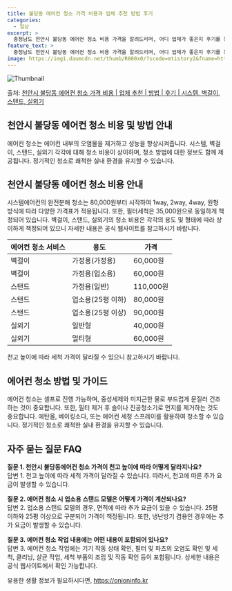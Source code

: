 ```yaml
---
title: 불당동 에어컨 청소 가격 비용과 업체 추천 방법 후기
categories:
  - 일상
excerpt: >
  충청남도 천안시 불당동 에어컨 청소 비용 가격을 알려드리며, 어디 업체가 좋은지 후기를 통해 알아보겠습니다. 현재 글에서는 시스템, 벽걸이, 스탠드, 실외기 각각에 대해 청소 비용이 나와 있으니 참고하시면 되겠습니다. 에어컨 분해 청소 방법 보기 👈 클릭셀프 에어컨 청소 방법 보기👈 클릭천안시 불당동 에어컨 청소 비용시스템에어컨 방식클리닝방식금액1way 방식에어컨 완전분해80,000원1way 방식에어컨 필터세척35,000원2way 방식에어컨 완전분해90,000원2way 방식에어컨 필터세척35,000원4way 방식에어컨 완전분해120,000원4way 방식에어컨 필터세척35,000원원형방식에어컨 완전분해140,000원원형방식에어컨 필터세척35,000원에어컨 청소 견적 샘플 보기 👈 클릭에어컨 냄새의 원인에어..
feature_text: >
  충청남도 천안시 불당동 에어컨 청소 비용 가격을 알려드리며, 어디 업체가 좋은지 후기를 통해 알아보겠습니다. 현재 글에서는 시스템, 벽걸이, 스탠드, 실외기 각각에 대해 청소 비용이 나와 있으니 참고하시면 되겠습니다. 에어컨 분해 청소 방법 보기 👈 클릭셀프 에어컨 청소 방법 보기👈 클릭천안시 불당동 에어컨 청소 비용시스템에어컨 방식클리닝방식금액1way 방식에어컨 완전분해80,000원1way 방식에어컨 필터세척35,000원2way 방식에어컨 완전분해90,000원2way 방식에어컨 필터세척35,000원4way 방식에어컨 완전분해120,000원4way 방식에어컨 필터세척35,000원원형방식에어컨 완전분해140,000원원형방식에어컨 필터세척35,000원에어컨 청소 견적 샘플 보기 👈 클릭에어컨 냄새의 원인에어..
image: https://img1.daumcdn.net/thumb/R800x0/?scode=mtistory2&fname=https%3A%2F%2Fblog.kakaocdn.net%2Fdn%2FCUl03%2FbtsHwbGxuhL%2FlSqAKqnJKUCfuUgQSKvrq0%2Fimg.webp
---
```


![Thumbnail](https://img1.daumcdn.net/thumb/R800x0/?scode=mtistory2&fname=https%3A%2F%2Fblog.kakaocdn.net%2Fdn%2FCUl03%2FbtsHwbGxuhL%2FlSqAKqnJKUCfuUgQSKvrq0%2Fimg.webp)

<p>출처: <a href="https://onioninfo.kr/entry/%EC%B2%9C%EC%95%88%EC%8B%9C-%EB%B6%88%EB%8B%B9%EB%8F%99-%EC%97%90%EC%96%B4%EC%BB%A8-%EC%B2%AD%EC%86%8C-%EA%B0%80%EA%B2%A9-%EB%B9%84%EC%9A%A9-%EC%97%85%EC%B2%B4-%EC%B6%94%EC%B2%9C-%EB%B0%A9%EB%B2%95-%ED%9B%84%EA%B8%B0-%EC%8B%9C%EC%8A%A4%ED%85%9C-%EB%B2%BD%EA%B1%B8%EC%9D%B4-%EC%8A%A4%ED%83%A0%EB%93%9C-%EC%8B%A4%EC%99%B8%EA%B8%B0" rel="dofollow">천안시 불당동 에어컨 청소 가격 비용 | 업체 추천 | 방법 | 후기 | 시스템, 벽걸이, 스탠드, 실외기</a> </p>

## 천안시 불당동 에어컨 청소 비용 및 방법 안내



에어컨 청소는 에어컨 내부의 오염물을 제거하고 성능을 향상시켜줍니다. 시스템, 벽걸이, 스탠드, 실외기 각각에 대해 청소 비용이 상이하며,
청소 방법에 대한 정보도 함께 제공됩니다. 정기적인 청소로 쾌적한 실내 환경을 유지할 수 있습니다.

## 천안시 불당동 에어컨 청소 비용 안내

시스템에어컨의 완전분해 청소는 80,000원부터 시작하여 1way, 2way, 4way, 원형 방식에 따라 다양한 가격표가 적용됩니다.
또한, 필터세척은 35,000원으로 동일하게 책정되어 있습니다. 벽걸이, 스탠드, 실외기의 청소 비용은 각각의 용도 및 형태에 따라 상이하게
책정되어 있으니 자세한 내용은 공식 웹사이트를 참고하시기 바랍니다.

**에어컨 청소 서비스** | **용도** | **가격**  
---|---|---  
벽걸이 | 가정용(가정용) | 60,000원  
벽걸이 | 가정용(업소용) | 60,000원  
스탠드 | 가정용(일반) | 110,000원  
스탠드 | 업소용(25평 이하) | 80,000원  
스탠드 | 업소용(25평 이상) | 90,000원  
실외기 | 일반형 | 40,000원  
실외기 | 멀티형 | 60,000원  
  
천고 높이에 따라 세척 가격이 달라질 수 있으니 참고하시기 바랍니다.

## 에어컨 청소 방법 및 가이드

에어컨 청소는 셀프로 진행 가능하며, 중성세제와 미지근한 물로 부드럽게 문질러 건조하는 것이 중요합니다. 또한, 필터 제거 후 솔이나
진공청소기로 먼지를 제거하는 것도 중요합니다. 에탄올, 베이킹소다, 또는 에어컨 세청 스프레이를 활용하여 청소할 수 있습니다. 정기적인
청소로 쾌적한 실내 환경을 유지할 수 있습니다.

## 자주 묻는 질문 FAQ

**질문 1. 천안시 불당동에어컨 청소 가격이 천고 높이에 따라 어떻게 달라지나요?**  
답변 1. 천고 높이에 따라 세척 가격이 달라질 수 있습니다. 따라서, 천고에 따른 추가 요금이 발생할 수 있습니다.

**질문 2. 에어컨 청소 시 업소용 스탠드 모델은 어떻게 가격이 계산되나요?**  
답변 2. 업소용 스탠드 모델의 경우, 면적에 따라 추가 요금이 있을 수 있습니다. 25평 이하와 25평 이상으로 구분되어 가격이
책정됩니다. 또한, 냉난방기 겸용인 경우에는 추가 요금이 발생할 수 있습니다.

**질문 3. 에어컨 청소 작업 내용에는 어떤 내용이 포함되어 있나요?**  
답변 3. 에어컨 청소 작업에는 기기 작동 상태 확인, 필터 및 파츠의 오염도 확인 및 세척, 클리닝, 살균 작업, 세척 부품의 조립 및
작동 확인 등이 포함됩니다. 상세한 내용은 공식 웹사이트에서 확인 가능합니다.



 

유용한 생활 정보가 필요하시다면, <a href="https://onioninfo.kr" rel="dofollow">https://onioninfo.kr</a>


